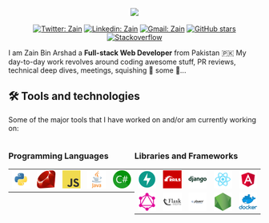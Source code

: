 <p align="center">
  <img src='https://github.com/Zain-Bin-Arshad/Zain-Bin-Arshad/assets/49767636/ebf52e22-c8b6-4182-a22a-0da1e039164f'>
  <div align="center">
    
  [![Twitter: Zain](https://img.shields.io/twitter/follow/zain_ki_awaz?style=social)](https://twitter.com/zain_ki_awaz)
  [![Linkedin: Zain](https://img.shields.io/badge/-Zain-blue?style=flat-square&logo=Linkedin&logoColor=white)](https://www.linkedin.com/in/zain-arshad-836b23179/)
  [![Gmail: Zain](https://img.shields.io/badge/-Gmail-yellow?logo=gmail)](mailto:ch.zainbinarshad@gmail.com)
  [![GitHub stars](https://img.shields.io/github/stars/zain-bin-arshad?label=Stars&style=social)](https://github.com/zain-bin-arshad) 
  [![Stackoverflow](https://img.shields.io/stackexchange/stackoverflow/r/11143190?color=orange&label=Reputation&logo=stackoverflow)](https://stackoverflow.com/users/11143190/zain-arshad)
  </div>
</p>

 I am Zain Bin Arshad a **Full-stack Web Developer** from Pakistan 🇵🇰
My day-to-day work revolves around coding awesome stuff, PR reviews, technical deep dives, meetings, squishing 💪 some 🐞...
## 🛠️ Tools and technologies
Some of the major tools that I have worked on and/or am currently working on:

<div style="display: flex;">
  <div style="flex: 1;">
    <h3>Programming Languages</h3>
    <table>
      <tr>
        <td>
          <img title="Python" alt="Python" width="40px" src="https://raw.githubusercontent.com/github/explore/master/topics/python/python.png" />
        </td>
        <td>
          <img alt="Ruby" title="Ruby" width="40px" src="https://raw.githubusercontent.com/github/explore/master/topics/ruby/ruby.png">
        </td>
        <td>
          <img alt="JS" title="JavaScript" width="40px" src="https://raw.githubusercontent.com/github/explore/master/topics/javascript/javascript.png">
        </td>
        <td>
          <img alt="Java" title="Java" width="40px" src="https://raw.githubusercontent.com/github/explore/main/topics/java/java.png">
        </td>
        <td>
          <img title="C#" alt="C#" width="40px" src="https://raw.githubusercontent.com/github/explore/main/topics/csharp/csharp.png">
        </td>
      </tr>
    </table>
  </div>
  <div style="flex: 1;">
    <h3>Libraries and Frameworks</h3>
    <table>
      <tr>
        <td>
          <img title="FastAPI" alt="FastAPI" width="40px" src="https://raw.githubusercontent.com/github/explore/master/topics/fastapi/fastapi.png">
        </td>
        <td>
          <img title="Rails" alt="Rails" width="40px" src="https://raw.githubusercontent.com/github/explore/master/topics/rails/rails.png">
        </td>
        <td>
          <img title="Django" alt="Django" width="40px" src="https://raw.githubusercontent.com/github/explore/master/topics/django/django.png">
        </td>
        <td>
          <img title="ReactJS" alt="ReactJS" width="40px" src="https://raw.githubusercontent.com/github/explore/master/topics/react/react.png">
        </td>
        <td>
          <img title="AngularJS" alt="AngularJS" width="40px" src="https://raw.githubusercontent.com/github/explore/master/topics/angular/angular.png">
        </td>
      </tr>
      <tr>
        <td>
          <img title="GraphQL" alt="GraphQL" width="40px" src="https://raw.githubusercontent.com/github/explore/master/topics/graphql/graphql.png">
        </td>
        <td>
          <img title="Flask" alt="Flask" width="40px" src="https://raw.githubusercontent.com/github/explore/master/topics/flask/flask.png">
        </td>
        <td>
          <img title="JQuery" alt="JQuery" width="40px" src="https://raw.githubusercontent.com/github/explore/master/topics/jquery/jquery.png">
        </td>
        <td>
          <img title="Node" alt="Node" width="40px" src="https://raw.githubusercontent.com/github/explore/master/topics/nodejs/nodejs.png">
        </td>
        <td>
          <img title="Docker" alt="Docker" width="40px" src="https://raw.githubusercontent.com/github/explore/master/topics/docker/docker.png">
        </td>
      </tr>
    </table>
  </div>
</div>
